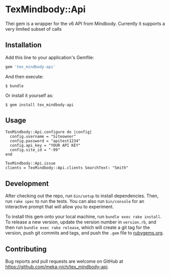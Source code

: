 # TexMindbody::Api

Thei gem is a wrapper for the v6 API from Mindbody. Currently it supports a very limited subset of calls

## Installation

Add this line to your application's Gemfile:

```ruby
gem 'tex_mindbody-api'
```

And then execute:

    $ bundle

Or install it yourself as:

    $ gem install tex_mindbody-api

## Usage

```
TexMindbody::Api.configure do |config|
  config.username = "Siteowner"
  config.password = "apitest1234"
  config.api_key = "YOUR API KEY"
  config.site_id = "-99"
end

TexMindbody::Api.issue
clients = TexMindbody::Api.clients SearchText: "Smith"
```

## Development

After checking out the repo, run `bin/setup` to install dependencies. Then, run `rake spec` to run the tests. You can also run `bin/console` for an interactive prompt that will allow you to experiment.

To install this gem onto your local machine, run `bundle exec rake install`. To release a new version, update the version number in `version.rb`, and then run `bundle exec rake release`, which will create a git tag for the version, push git commits and tags, and push the `.gem` file to [rubygems.org](https://rubygems.org).

## Contributing

Bug reports and pull requests are welcome on GitHub at https://github.com/meka-nich/tex_mindbody-api.


